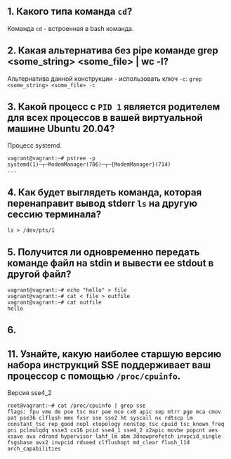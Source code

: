 ## 1. Какого типа команда `cd`?
Команда `cd` - встроенная в bash команда. 
## 2. Какая альтернатива без pipe команде grep <some_string> <some_file> | wc -l?
Альтернатива данной конструкции - использовать ключ `-с`:
`grep <some_string> <some_file> -c`
## 3. Какой процесс с `PID 1` является родителем для всех процессов в вашей виртуальной машине Ubuntu 20.04?
Процесс systemd.
```
vagrant@vagrant:~# pstree -p
systemd(1)─┬─ModemManager(706)─┬─{ModemManager}(714)
...
```
## 4. Как будет выглядеть команда, которая перенаправит вывод stderr `ls` на другую сессию терминала?
```
ls > /dev/pts/1
```
## 5. Получится ли одновременно передать команде файл на stdin и вывести ее stdout в другой файл?
```
vagrant@vagrant:~# echo "hello" > file
vagrant@vagrant:~# cat < file > outfile
vagrant@vagrant:~# cat outfile
hello
```
## 6. 

## 11. Узнайте, какую наиболее старшую версию набора инструкций SSE поддерживает ваш процессор с помощью `/proc/cpuinfo`.
Версия sse4_2
```
root@vagrant:~# cat /proc/cpuinfo | grep sse
flags: fpu vme de pse tsc msr pae mce cx8 apic sep mtrr pge mca cmov pat pse36 clflush mmx fxsr sse sse2 ht syscall nx rdtscp lm constant_tsc rep_good nopl xtopology nonstop_tsc cpuid tsc_known_freq pni pclmulqdq ssse3 cx16 pcid sse4_1 sse4_2 x2apic movbe popcnt aes xsave avx rdrand hypervisor lahf_lm abm 3dnowprefetch invpcid_single fsgsbase avx2 invpcid rdseed clflushopt md_clear flush_l1d arch_capabilities
```
